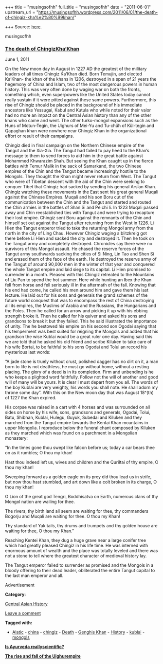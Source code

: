 +++
title = "musingsofhh"
full_title = "musingsofhh"
date = "2011-06-01"
upstream_url = "https://musingsofhh.wordpress.com/2011/06/01/the-death-of-chingiz-kha%e2%80%99khan/"

+++
Source: [here](https://musingsofhh.wordpress.com/2011/06/01/the-death-of-chingiz-kha%e2%80%99khan/).


musingsofhh


### [The death of ChingizKha’Khan](https://musingsofhh.wordpress.com/2011/06/01/the-death-of-chingiz-kha%e2%80%99khan/)

June 1, 2011

On the New moon day in August in 1227 AD the greatest of the military leaders of all times Chingiz Ka’Khan died. Born Temujin, and elected Ka’Khan- the khan of the khans in 1206, destroyed in a span of 21 years the hegemony of China and Islam, two of the most dangerous powers in human history. This was very often done by waging war on both the fronts, something which, even superpowers like the United States today cannot really sustain if it were pitted against these same powers. Furthermore, this rise of Chingiz should be placed in the background of his immediate ancestors like Yessugai, Kabul and Kutula who while noted for their valor had no more an impact on the Central Asian history than any of the other khans who came and went. The other turko-mongol expansions such as the Huns of Motun-Tegin, the Uighurs of Mei-Yu and Tu-chüh of Kül-tegin and Qapaghan khan were nowhere near Chingiz Khan in the organizational effort or result of their campaigns.

Chingiz died in final campaign on the Northern Chinese empire of the Tangut and the Xia-Xia. The Tangut had failed to pay heed to the Khan’s message to them to send forces to aid him in the great battle against Mohammed Khwarazim Shah. But seeing the Khan caught up in the fierce battles with Temur Malik in the sack of Samarkand, the two Chinese empires of the Chin and the Tangut became increasingly hostile to the Mongols. They thought the Khan might never return from West. The Tangut who were of Tibetan descent with the aid of the Chin were seeking to conquer Tibet that Chingiz had sacked by sending his general Arslan Khan. Chingiz watching these movements in the East sent his great general Muqali against the Chinese Empires. Muqali and his son Boru cut of the communication between the Chin and the Tangut and started and routed the Chin armies in the battles of Shan Si and Pe chi li. In 1223 Muqali passed away and Chin reestablished ties with Tangut and were trying to recapture their lost empire. Chingiz sent Boru against the remnants of the Chin and himself set out against the Tangut after returning from the West in 1226. Li Hien the Tangut emperor tried to take the returning Mongol army from the north in the city of Ling Chau. However Chingiz waging a blitzkreig got there before Li Hien and sacked the city and destroyed it. Then he took on the Tangut army and completely destroyed. Chronicles say there were no survivors of this Mongol assault. He chased the reserve forces of the Tangut army southwards sacking the cities of Si Ning, Lin Tao and Shen Si and erased them of the face of the earth. He destroyed the reserve army of the Tangut of around 90,000 men in the winter of that year and conquered the whole Tangut empire and laid siege to its capital. Li Hien promised to surrender in a month. Pleased with this Chingiz retreated to the Mountains of Liu Pan to spend the hot summer. Here while hunting an Ibex the Khan fell from horse and fell seriously ill in the aftermath of the fall. Knowing that his end had come, he called his men around him and gave them his last lecture. He laid out for his sons and generals the grand schemes of the future world conquest that was to encompass the rest of China destroying all its empires, the Muslims of Arabia and the Russians, the Hungarians and the Poles. Then he called for an arrow and picking it up with his ebbing strength broke it. Then he called for his quiver and asked his sons and grandsons to break it but they failed. This he said illustrated the importance of unity. The he bestowed his empire on his second son Ogodai saying that his temperment was best suited for reigning the Mongols and added that his grandson the wise Kublai would be a great ruler one day. Having said this we are told that he asked his old friend and scribe Kiluken to take care of his wife Bortai, to be faithful to his sons Ogodai and Tolui an record his mysterious last words:

“A jade stone is truely without crust, polished dagger has no dirt on it, a man born to life is not deathless, he must go without home, without a resting placing. The glory of a deed is in its completion. Firm and unbending is he who keeps a plighted word faithfully. Follow not the will of another and good will of many will be yours. It is clear I must depart from you all. The words of the boy Kublai are very weighty, his words you shall note. He shall adorn my throne some day”. With this on the New moon day that was August 18^(th) of 1227 the Khan expired.

His corpse was raised in a cart with 4 horses and was surrounded on all sides on horse by his wife, sons, grandsons and generals, Ogodai, Tolui, Batu, Shibhan, Kublai, Hulegu, Guyuk, Subedai and Kiluken and they marched from the Tangut empire towards the Kentai Khan mountains in upper Mongolia. I reproduce below the funeral chant composed by Kiluken as they marched which was found on a parchment in a Mongolian monastery:

“In the times gone thou swept like falcon before us; today a car bears thee on as it rumbles; O thou my khan!

Hast thou indeed left us, wives and children and the Quriltai of thy empire, O thou my khan!

Sweeping forward as a golden eagle on its prey did thou lead us in strife, but now thou hast stumbled, and art down like a colt broken in its charge, O thou my khan!

O Lion of the great god Tengri, Boddhisatva on Earth, numerous clans of thy Mongol nation are wailing for thee.

The rivers, thy birth land all seem are waiting for thee, thy commanders Bogorju and Muqali are waiting for thee. O thou my Khan!

Thy standard of Yak tails, thy drums and trumpets and thy golden house are waiting for thee, O thou my Khan.”

Reaching Kentei Khan, they dug a huge grave near a large conifer tree which had greatly pleased Chingiz in his life time. He was interned with enormous amount of wealth and the place was totally leveled and there was not a stone to tell where the greatest character of medieval history lay.

The Tangut emperor failed to surrender as promised and the Mongols in a bloody offering to their dead leader, obliterated the entire Tangut capital to the last man emperor and all.

Advertisement

**Category:**

[Central Asian History](https://musingsofhh.wordpress.com/category/central-asian-history/)

[Leave a comment](https://musingsofhh.wordpress.com/2011/06/01/the-death-of-chingiz-kha%e2%80%99khan/#respond)

**Tagged with:**

- [Alatic](https://musingsofhh.wordpress.com/tag/alatic/) - [china](https://musingsofhh.wordpress.com/tag/china/) - [chingiz](https://musingsofhh.wordpress.com/tag/chingiz/) - [Death](https://musingsofhh.wordpress.com/tag/death/) - [Genghis Khan](https://musingsofhh.wordpress.com/tag/genghis-khan/) - [History](https://musingsofhh.wordpress.com/tag/history/) - [kublai](https://musingsofhh.wordpress.com/tag/kublai/) - [mongols](https://musingsofhh.wordpress.com/tag/mongols/)

**[Is Ayurveda reallyscientific?](https://musingsofhh.wordpress.com/2011/05/15/is-ayurveda-really-scientific/)**

**[The rise and fall of the Uighurempire](https://musingsofhh.wordpress.com/2011/06/01/the-rise-and-fall-of-the-uighur-empire/)**
